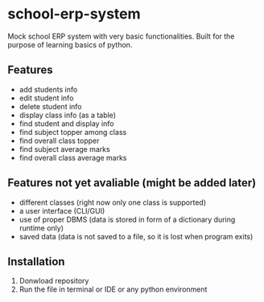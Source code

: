 # school-erp-system
Mock school ERP system with very basic functionalities. Built for the purpose of learning basics of python.

## Features
- add students info
- edit student info
- delete student info
- display class info (as a table)
- find student and display info
- find subject topper among class
- find overall class topper
- find subject average marks
- find overall class average marks

## Features not yet avaliable (might be added later)
- different classes (right now only one class is supported)
- a user interface (CLI/GUI)
- use of proper DBMS (data is stored in form of a dictionary during runtime only)
- saved data (data is not saved to a file, so it is lost when program exits)

## Installation
1. Donwload repository
2. Run the file in terminal or IDE or any python environment
